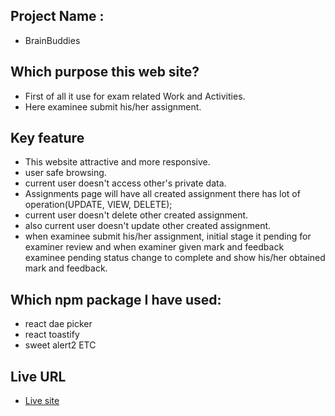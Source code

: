 ## Project Name : 
* BrainBuddies


## Which purpose this web site?

* First of all it use for exam related Work and Activities.
* Here examinee submit his/her assignment.


## Key feature
* This website attractive and more responsive.
* user safe browsing.
* current user doesn't access other's private data.
* Assignments page will have all created assignment there has lot of operation(UPDATE, VIEW, DELETE);
* current user doesn't delete other created assignment.
* also current user doesn't update other created assignment.
* when examinee submit his/her assignment, initial stage it pending for examiner review and when examiner given mark and feedback examinee pending status change to complete and show his/her obtained mark and feedback.

## Which npm package I have used:
* react dae picker
* react toastify
* sweet alert2 ETC

## Live URL
* [Live site](https://brainbuddies-4647a.web.app)